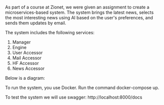 As part of a course at Zionet, we were given an assignment to create a microservices-based system.
The system brings the latest news, selects the most interesting news using AI based on the user's preferences, and sends them updates by email.

The system includes the following services:
1. Manager
2. Engine
3. User Accessor
4. Mail Accessor
5. HF Accessor
6. News Accessor

Below is a diagram:




To run the system, you use Docker.
Run the command docker-compose up.

To test the system we will use swagger:
http://localhost:8000/docs